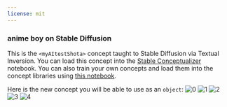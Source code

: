 ```yaml
---
license: mit
---
```

### anime boy on Stable Diffusion
This is the `<myAItestShota>` concept taught to Stable Diffusion via Textual Inversion. You can load this concept into the [Stable Conceptualizer](https://colab.research.google.com/github/huggingface/notebooks/blob/main/diffusers/stable_conceptualizer_inference.ipynb) notebook. You can also train your own concepts and load them into the concept libraries using [this notebook](https://colab.research.google.com/github/huggingface/notebooks/blob/main/diffusers/sd_textual_inversion_training.ipynb).

Here is the new concept you will be able to use as an `object`:
![<myAItestShota> 0](https://huggingface.co/sd-concepts-library/anime-boy/resolve/main/concept_images/3.jpeg)
![<myAItestShota> 1](https://huggingface.co/sd-concepts-library/anime-boy/resolve/main/concept_images/0.jpeg)
![<myAItestShota> 2](https://huggingface.co/sd-concepts-library/anime-boy/resolve/main/concept_images/2.jpeg)
![<myAItestShota> 3](https://huggingface.co/sd-concepts-library/anime-boy/resolve/main/concept_images/1.jpeg)
![<myAItestShota> 4](https://huggingface.co/sd-concepts-library/anime-boy/resolve/main/concept_images/4.jpeg)

